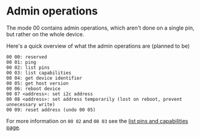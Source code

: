 
Admin operations
================

The mode 00 contains admin operations, which aren't done on a single pin, but rather
on the whole device. 

Here's a quick overview of what the admin operations are (planned to be)

    00 00: reserved
    00 01: ping
    00 02: list pins
    00 03: list capabilities 
    00 04: get device identifier
    00 05: get host version
    00 06: reboot device
    00 07 <address>: set i2c address 
    00 08 <address>: set address temporarily (lost on reboot, prevent unnecessary write) 
    00 09: reset address (undo 00 05)

For more information on `00 02` and `00 03` see the 
[list pins and capabilities page](list-pins-capabilities.md).